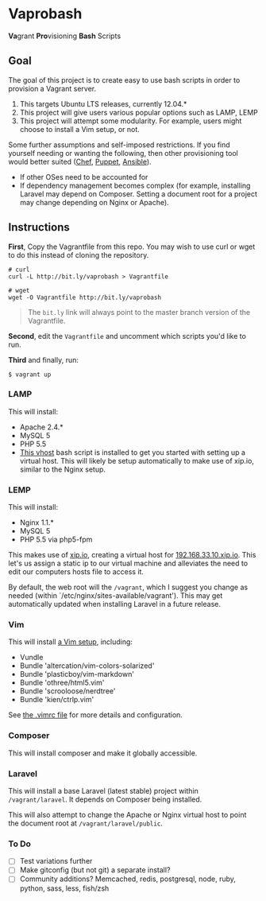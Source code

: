 # Vaprobash

**Va**grant **Pro**visioning **Bash** Scripts

## Goal

The goal of this project is to create easy to use bash scripts in order to provision a Vagrant server.

1. This targets Ubuntu LTS releases, currently 12.04.*
2. This project will give users various popular options such as LAMP, LEMP
3. This project will attempt some modularity. For example, users might choose to install a Vim setup, or not.

Some further assumptions and self-imposed restrictions. If you find yourself needing or wanting the following, then other provisioning tool would better suited ([Chef](http://www.getchef.com), [Puppet](http://puppetlabs.com), [Ansible](http://www.ansibleworks.com)).

* If other OSes need to be accounted for
* If dependency management becomes complex (for example, installing Laravel may depend on Composer. Setting a document root for a project may change depending on Nginx or Apache).

## Instructions

**First**, Copy the Vagrantfile from this repo. You may wish to use curl or wget to do this instead of cloning the repository.

```cli
# curl
curl -L http://bit.ly/vaprobash > Vagrantfile

# wget
wget -O Vagrantfile http://bit.ly/vaprobash
```

> The `bit.ly` link will always point to the master branch version of the Vagrantfile.

**Second**, edit the `Vagrantfile` and uncomment which scripts you'd like to run.

**Third** and finally, run:

```cli
$ vagrant up
```

### LAMP

This will install:

* Apache 2.4.*
* MySQL 5
* PHP 5.5
* [This vhost](https://gist.github.com/fideloper/2710970) bash script is installed to get you started with setting up a virtual host. This will likely be setup automatically to make use of xip.io, similar to the Nginx setup.

### LEMP

This will install:

* Nginx 1.1.*
* MySQL 5
* PHP 5.5 via php5-fpm

This makes use of [xip.io](http://xip.io), creating a virtual host for [192.168.33.10.xip.io](192.168.33.10.xip.io). This let's us assign a static ip to our virtual machine and alleviates the need to edit our computers hosts file to access it.

By default, the web root will the `/vagrant`, which I suggest you change as needed (within `/etc/nginx/sites-available/vagrant'). This may get automatically updated when installing Laravel in a future release.

### Vim

This will install [a Vim setup](https://gist.github.com/fideloper/a335872f476635b582ee), including:

* Vundle
* Bundle 'altercation/vim-colors-solarized'
* Bundle 'plasticboy/vim-markdown'
* Bundle 'othree/html5.vim'
* Bundle 'scrooloose/nerdtree'
* Bundle 'kien/ctrlp.vim'

See [the .vimrc file](https://gist.github.com/fideloper/a335872f476635b582ee) for more details and configuration.

### Composer

This will install composer and make it globally accessible.

### Laravel

This will install a base Laravel (latest stable) project within `/vagrant/laravel`. It depends on Composer being installed.

This will also attempt to change the Apache or Nginx virtual host to point the document root at `/vagrant/laravel/public`.

### To Do

* [ ] Test variations further
* [ ] Make gitconfig (but not git) a separate install?
* [ ] Community additions? Memcached, redis, postgresql, node, ruby, python, sass, less, fish/zsh
